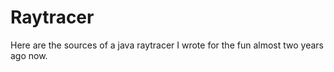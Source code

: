 # Raytracer

Here are the sources of a java raytracer I wrote for the fun almost two years ago now.
